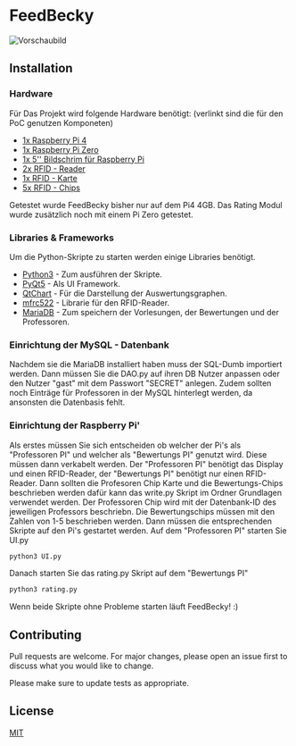 # FeedBecky
![Vorschaubild](https://github.com/CrystalCake/IoTFeedbackSystem/blob/master/Images/Kontrollsystem.PNG)
## Installation

### Hardware
Für Das Projekt wird folgende Hardware benötigt: (verlinkt sind die für den PoC genutzen Komponeten)
  -  [1x Raspberry Pi 4](https://www.amazon.de/dp/B07W7Q6ZC9/?coliid=IZF6YUG2OX3TS&colid=2X693NO2NPXBG&psc=1&ref_=lv_ov_lig_dp_it)
  -  [1x Raspberry Pi Zero](https://www.amazon.de/dp/B072LWBL37/?coliid=I1YLWHU8D9MAOJ&colid=2X693NO2NPXBG&psc=0&ref_=lv_ov_lig_dp_it)
  - [1x 5'' Bildschrim für Raspberry Pi](https://www.amazon.de/dp/B07YCBWRQP/?coliid=I2CIO40FHBZFQE&colid=2X693NO2NPXBG&psc=1&ref_=lv_ov_lig_dp_it)
  - [2x RFID - Reader](https://www.amazon.de/dp/B076HSDF2Y/?coliid=I2YK48HJ96HRZJ&colid=2X693NO2NPXBG&psc=1&ref_=lv_ov_lig_dp_it)
  - [1x RFID - Karte](https://www.amazon.de/dp/B076HSDF2Y/?coliid=I2YK48HJ96HRZJ&colid=2X693NO2NPXBG&psc=1&ref_=lv_ov_lig_dp_it)
  - [5x RFID - Chips](https://www.amazon.de/dp/B076HSDF2Y/?coliid=I2YK48HJ96HRZJ&colid=2X693NO2NPXBG&psc=1&ref_=lv_ov_lig_dp_it)
  
Getestet wurde FeedBecky bisher nur auf dem Pi4 4GB. Das Rating Modul wurde zusätzlich noch mit einem Pi Zero getestet.


### Libraries & Frameworks
Um die Python-Skripte zu starten werden einige Libraries benötigt.
  - [Python3](https://www.python.org/) - Zum ausführen der Skripte.
  - [PyQt5](https://pypi.org/project/PyQt5/)  - Als UI Framework.
  - [QtChart](https://doc.qt.io/qt-5/qtcharts-index.html) - Für die Darstellung der Auswertungsgraphen.
  - [mfrc522](https://github.com/miguelbalboa/rfid) - Librarie für den RFID-Reader.
  - [MariaDB](https://mariadb.com/) - Zum speichern der Vorlesungen, der Bewertungen und der Professoren.



### Einrichtung der MySQL - Datenbank
Nachdem sie die MariaDB installiert haben muss der SQL-Dumb importiert werden. Dann müssen Sie die DAO.py auf ihren DB Nutzer anpassen oder den Nutzer "gast" mit dem Passwort "SECRET" anlegen. Zudem sollten noch Einträge für Professoren in der MySQL hinterlegt werden, da ansonsten die Datenbasis fehlt.

### Einrichtung der Raspberry Pi'
Als erstes müssen Sie sich entscheiden ob welcher der Pi's als "Professoren PI" und welcher als "Bewertungs PI" genutzt wird. Diese müssen dann verkabelt werden. Der "Professoren PI" benötigt das Display und einen RFID-Reader, der "Bewertungs PI" benötigt nur einen RFID-Reader. Dann sollten die Profesoren Chip Karte und die Bewertungs-Chips beschrieben werden dafür kann das write.py Skript im Ordner Grundlagen verwendet werden. Der Professoren Chip wird mit der Datenbank-ID des jeweiligen Professors beschriebn. Die Bewertungschips müssen mit den Zahlen von 1-5 beschrieben werden.
Dann müssen die entsprechenden Skripte auf den Pi's gestartet werden. Auf dem "Professoren PI" starten Sie UI.py

```bash
python3 UI.py
```

Danach starten Sie das rating.py Skript auf dem "Bewertungs PI"
```bash
python3 rating.py
```

Wenn beide Skripte ohne Probleme starten läuft FeedBecky! :)

## Contributing
Pull requests are welcome. For major changes, please open an issue first to discuss what you would like to change.

Please make sure to update tests as appropriate.

## License
[MIT](https://choosealicense.com/licenses/mit/)
